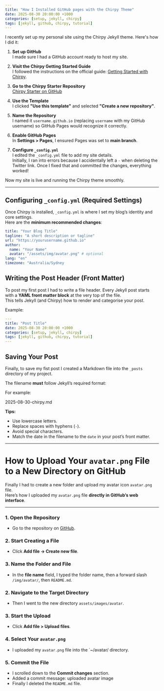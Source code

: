 ```yaml
---
title: "How I Installed GitHub pages with the Chirpy Theme"
date: 2025-08-30 20:00:00 +1000
categories: [setup, jekyll, chirpy]
tags: [jekyll, github, chirpy, tutorial]
---
```


I recently set up my personal site using the Chirpy Jekyll theme. Here's how I did it:

1. **Set up GitHub**  
   I made sure I had a GitHub account ready to host my site.

2. **Visit the Chirpy Getting Started Guide**  
   I followed the instructions on the official guide: [Getting Started with Chirpy](https://chirpy.cotes.page/posts/getting-started/).

3. **Go to the Chirpy Starter Repository**  
   [Chirpy Starter on GitHub](https://github.com/cotes2020/chirpy-starter)

4. **Use the Template**  
   I clicked **"Use this template"** and selected **"Create a new repository"**.

5. **Name the Repository**  
   I named it `username.github.io` (replacing `username` with my GitHub username) so GitHub Pages would recognize it correctly.

6. **Enable GitHub Pages**  
   In **Settings > Pages**, I ensured Pages was set to **main branch**.

7. **Configure `_config.yml`**  
   I edited the `_config.yml` file to add my site details.  
   Initially, I ran into errors because I accidentally left a `-` when deleting the Twitter link. Once I fixed that and committed the changes, everything worked!

Now my site is live and running the Chirpy theme smoothly.  

---

## Configuring `_config.yml` (Required Settings)

Once Chirpy is installed, `_config.yml` is where I set my blog’s identity and core settings.  
Here are the **minimum recommended changes**:

```yaml
title: "Your Blog Title"
tagline: "A short description or tagline"
url: "https://yourusername.github.io"
author:
  name: "Your Name"
  avatar: "/assets/img/avatar.png" # optional
lang: "en"
timezone: "Australia/Sydney
```

## Writing the Post Header (Front Matter)

To post my first post I had to write a file header. Every Jekyll post starts with a **YAML front matter block** at the very top of the file.  
This tells Jekyll (and Chirpy) how to render and categorise your post.

Example:

```yaml
---
title: "Post Title"
date: 2025-08-30 20:00:00 +1000
categories: [setup, jekyll, chirpy]
tags: [jekyll, github, chirpy, tutorial]
---
```

## Saving Your Post

Finally, to save my fist post I created a Markdown file into the `_posts` directory of my project.

The filename **must** follow Jekyll’s required format:


For example:

2025-08-30-chirpy.md

**Tips:**
- Use lowercase letters.
- Replace spaces with hyphens (`-`).
- Avoid special characters.
- Match the date in the filename to the `date` in your post’s front matter.

---

# How to Upload Your `avatar.png` File to a New Directory on GitHub

Finally I had to create a new folder and upload my avatar icon `avatar.png` file.  
Here’s how I uploaded my `avatar.png` file **directly in GitHub’s web interface**.

---

### 1. Open the Repository
- Go to the repository on [GitHub](https://github.com).

### 2. Start Creating a File
- Click **Add file → Create new file**.

### 3. Name the Folder and File
- In the **file name** field, I typed the folder name, then a forward slash `/img/avatar/`, then `README.md`.

### 2. Navigate to the Target Directory
- Then I went to the new directory `assets/images/avatar`. 

### 3. Start the Upload
- Click **Add file > Upload files**.

### 4. Select Your `avatar.png`
- I uploaded my `avatar.png` file into the `~/avatar/ directory.

### 5. Commit the File
- I scrolled down to the **Commit changes** section.
- Added a commit message: uploaded avatar image
- Finally I deleted the `README.md` file.

